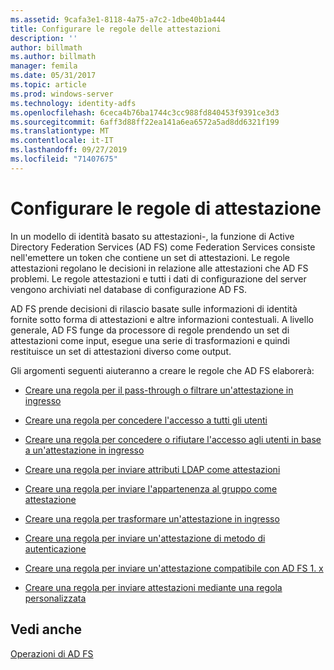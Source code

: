 ```yaml
---
ms.assetid: 9cafa3e1-8118-4a75-a7c2-1dbe40b1a444
title: Configurare le regole delle attestazioni
description: ''
author: billmath
ms.author: billmath
manager: femila
ms.date: 05/31/2017
ms.topic: article
ms.prod: windows-server
ms.technology: identity-adfs
ms.openlocfilehash: 6ceca4b76ba1744c3cc988fd840453f9391ce3d3
ms.sourcegitcommit: 6aff3d88ff22ea141a6ea6572a5ad8dd6321f199
ms.translationtype: MT
ms.contentlocale: it-IT
ms.lasthandoff: 09/27/2019
ms.locfileid: "71407675"
---
```

# <a name="configure-claim-rules"></a>Configurare le regole di attestazione

In un modello di identità basato su attestazioni\-, la funzione di Active Directory Federation Services \(AD FS\) come Federation Services consiste nell'emettere un token che contiene un set di attestazioni. Le regole attestazioni regolano le decisioni in relazione alle attestazioni che AD FS problemi. Le regole attestazioni e tutti i dati di configurazione del server vengono archiviati nel database di configurazione AD FS.  
  
AD FS prende decisioni di rilascio basate sulle informazioni di identità fornite sotto forma di attestazioni e altre informazioni contestuali. A livello generale, AD FS funge da processore di regole prendendo un set di attestazioni come input, esegue una serie di trasformazioni e quindi restituisce un set di attestazioni diverso come output. 

Gli argomenti seguenti aiuteranno a creare le regole che AD FS elaborerà: 
  
-   [Creare una regola per il pass-through o filtrare un'attestazione in ingresso](Create-a-Rule-to-Pass-Through-or-Filter-an-Incoming-Claim.md)  
  
-   [Creare una regola per concedere l'accesso a tutti gli utenti](Create-a-Rule-to-Permit-All-Users.md)  
  
-   [Creare una regola per concedere o rifiutare l'accesso agli utenti in base a un'attestazione in ingresso](Create-a-Rule-to-Permit-or-Deny-Users-Based-on-an-Incoming-Claim.md)  
  
-   [Creare una regola per inviare attributi LDAP come attestazioni](Create-a-Rule-to-Send-LDAP-Attributes-as-Claims.md)  
  
-   [Creare una regola per inviare l'appartenenza al gruppo come attestazione](Create-a-Rule-to-Send-Group-Membership-as-a-Claim.md)  
  
-   [Creare una regola per trasformare un'attestazione in ingresso](Create-a-Rule-to-Transform-an-Incoming-Claim.md)  
  
-   [Creare una regola per inviare un'attestazione di metodo di autenticazione](Create-a-Rule-to-Send-an-Authentication-Method-Claim.md) 
-   [Creare una regola per inviare un'attestazione compatibile con AD FS 1. x](Create-a-Rule-to-Send-an-AD-FS-1x-Compatible-Claim.md) 
  
-   [Creare una regola per inviare attestazioni mediante una regola personalizzata](Create-a-Rule-to-Send-Claims-Using-a-Custom-Rule.md)  

## <a name="see-also"></a>Vedi anche  
[Operazioni di AD FS](../../ad-fs/AD-FS-2016-Operations.md) 
